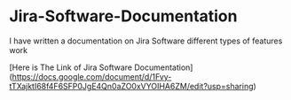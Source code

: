 # Jira-Software-Documentation
I have written a documentation on Jira Software different types of features work 

[Here is The Link of Jira Software Documentation] (https://docs.google.com/document/d/1Fvy-tTXajktI68f4F6SFP0JgE4Qn0aZO0xVYOIHA6ZM/edit?usp=sharing)
